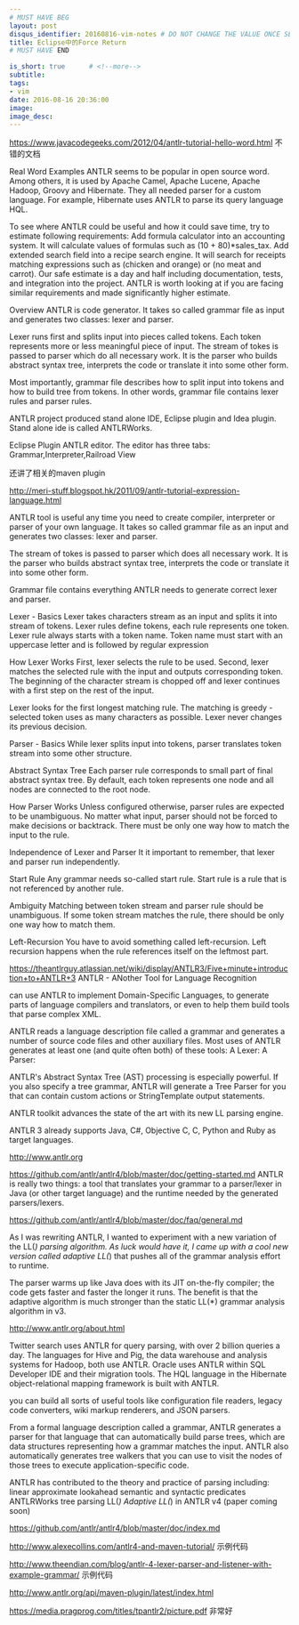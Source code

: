 ```yaml
---
# MUST HAVE BEG
layout: post
disqus_identifier: 20160816-vim-notes # DO NOT CHANGE THE VALUE ONCE SET
title: Eclipse中的Force Return
# MUST HAVE END

is_short: true      # <!--more-->
subtitle:
tags: 
- vim
date: 2016-08-16 20:36:00
image: 
image_desc: 
---
```





https://www.javacodegeeks.com/2012/04/antlr-tutorial-hello-word.html
不错的文档

Real Word Examples
ANTLR seems to be popular in open source word. Among others, it is used by Apache Camel, Apache Lucene, Apache Hadoop, Groovy and Hibernate. They all needed parser for a custom language. For example, Hibernate uses ANTLR to parse its query language HQL.

To see where ANTLR could be useful and how it could save time, try to estimate following requirements:
Add formula calculator into an accounting system. It will calculate values of formulas such as (10 + 80)*sales_tax.
Add extended search field into a recipe search engine. It will search for receipts matching expressions such as (chicken and orange) or (no meat and carrot).
Our safe estimate is a day and half including documentation, tests, and integration into the project. ANTLR is worth looking at if you are facing similar requirements and made significantly higher estimate.


Overview
ANTLR is code generator. It takes so called grammar file as input and generates two classes: lexer and parser.

Lexer runs first and splits input into pieces called tokens. Each token represents more or less meaningful piece of input. The stream of tokes is passed to parser which do all necessary work. It is the parser who builds abstract syntax tree, interprets the code or translate it into some other form.

Most importantly, grammar file describes how to split input into tokens and how to build tree from tokens. In other words, grammar file contains lexer rules and parser rules.


ANTLR project produced stand alone IDE, Eclipse plugin and Idea plugin. 
Stand alone ide is called ANTLRWorks.

Eclipse Plugin
ANTLR editor. The editor has three tabs: Grammar,Interpreter,Railroad View 

还讲了相关的maven plugin





http://meri-stuff.blogspot.hk/2011/09/antlr-tutorial-expression-language.html

ANTLR tool is useful any time you need to create compiler, interpreter or parser of your own language.
It takes so called grammar file as an input and generates two classes: lexer and parser. 


The stream of tokes is passed to parser which does all necessary work. It is the parser who builds abstract syntax tree, interprets the code or translate it into some other form.

Grammar file contains everything ANTLR needs to generate correct lexer and parser. 

Lexer - Basics
Lexer takes characters stream as an input and splits it into stream of tokens.
Lexer rules define tokens, each rule represents one token. Lexer rule always starts with a token name.
Token name must start with an uppercase letter and is followed by regular expression

How Lexer Works
First, lexer selects the rule to be used. Second, lexer matches the selected rule with the input and outputs corresponding token. The beginning of the character stream is chopped off and lexer continues with a first step on the rest of the input.

Lexer looks for the first longest matching rule.
The matching is greedy - selected token uses as many characters as possible.
Lexer never changes its previous decision.



Parser - Basics
While lexer splits input into tokens, parser translates token stream into some other structure. 

Abstract Syntax Tree
Each parser rule corresponds to small part of final abstract syntax tree. By default, each token represents one node and all nodes are connected to the root node.


How Parser Works
Unless configured otherwise, parser rules are expected to be unambiguous. No matter what input, parser should not be forced to make decisions or backtrack. There must be only one way how to match the input to the rule.


Independence of Lexer and Parser
It it important to remember, that lexer and parser run independently.


Start Rule
Any grammar needs so-called start rule. Start rule is a rule that is not referenced by another rule. 

Ambiguity
Matching between token stream and parser rule should be unambiguous. If some token stream matches the rule, there should be only one way how to match them. 


Left-Recursion
You have to avoid something called left-recursion. Left recursion happens when the rule references itself on the leftmost part.





https://theantlrguy.atlassian.net/wiki/display/ANTLR3/Five+minute+introduction+to+ANTLR+3
ANTLR - ANother Tool for Language Recognition

can use ANTLR to implement Domain-Specific Languages, to generate parts of language compilers and translators, or even to help them build tools that parse complex XML.


ANTLR reads a language description file called a grammar and generates a number of source code files and other auxiliary files.
Most uses of ANTLR generates at least one (and quite often both) of these tools:
A Lexer: 
A Parser: 

ANTLR's Abstract Syntax Tree (AST) processing is especially powerful. If you also specify a tree grammar, ANTLR will generate a Tree Parser for you that can contain custom actions or StringTemplate output statements. 


ANTLR toolkit advances the state of the art with its new LL parsing engine. 

ANTLR 3 already supports Java, C#, Objective C, C, Python and Ruby as target languages.





http://www.antlr.org



https://github.com/antlr/antlr4/blob/master/doc/getting-started.md
ANTLR is really two things: a tool that translates your grammar to a parser/lexer in Java (or other target language) and the runtime needed by the generated parsers/lexers.



https://github.com/antlr/antlr4/blob/master/doc/faq/general.md

As I was rewriting ANTLR, I wanted to experiment with a new variation of the LL(*) parsing algorithm. As luck would have it, I came up with a cool new version called adaptive LL(*) that pushes all of the grammar analysis effort to runtime.

The parser warms up like Java does with its JIT on-the-fly compiler; the code gets faster and faster the longer it runs. The benefit is that the adaptive algorithm is much stronger than the static LL(*) grammar analysis algorithm in v3. 




http://www.antlr.org/about.html

Twitter search uses ANTLR for query parsing, with over 2 billion queries a day.
The languages for Hive and Pig, the data warehouse and analysis systems for Hadoop, both use ANTLR.
Oracle uses ANTLR within SQL Developer IDE and their migration tools.
The HQL language in the Hibernate object-relational mapping framework is built with ANTLR. 

you can build all sorts of useful tools like configuration file readers, legacy code converters, wiki markup renderers, and JSON parsers.

From a formal language description called a grammar, ANTLR generates a parser for that language that can automatically build parse trees, which are data structures representing how a grammar matches the input. ANTLR also automatically generates tree walkers that you can use to visit the nodes of those trees to execute application-specific code.

ANTLR has contributed to the theory and practice of parsing including:
linear approximate lookahead
semantic and syntactic predicates
ANTLRWorks
tree parsing
LL(*)
Adaptive LL(*) in ANTLR v4 (paper coming soon)




https://github.com/antlr/antlr4/blob/master/doc/index.md


















http://www.alexecollins.com/antlr4-and-maven-tutorial/
示例代码



http://www.theendian.com/blog/antlr-4-lexer-parser-and-listener-with-example-grammar/
示例代码








http://www.antlr.org/api/maven-plugin/latest/index.html




https://media.pragprog.com/titles/tpantlr2/picture.pdf
非常好




